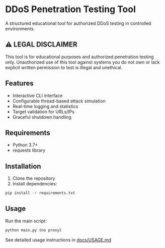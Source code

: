 # DDoS Penetration Testing Tool

A structured educational tool for authorized DDoS testing in controlled environments.

## ⚠️ LEGAL DISCLAIMER

This tool is for educational purposes and authorized penetration testing only. Unauthorized use of this tool against
systems you do not own or lack explicit written permission to test is illegal and unethical.

## Features

- Interactive CLI interface
- Configurable thread-based attack simulation
- Real-time logging and statistics
- Target validation for URLs/IPs
- Graceful shutdown handling

## Requirements

- Python 3.7+
- requests library

## Installation

1. Clone the repository
2. Install dependencies:

```bash
pip install -r requirements.txt
```

## Usage

Run the main script:

```bash
python main.py (no proxy)
```

See detailed usage instructions in [docs/USAGE.md](docs/USAGE.md)